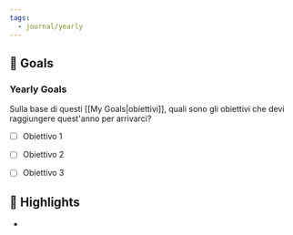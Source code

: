 ```yaml
---
tags:
  - journal/yearly
---
```



## 🎯 Goals

### Yearly Goals

Sulla base di questi [[My Goals|obiettivi]], quali sono gli obiettivi che devi raggiungere quest'anno per arrivarci?

- [ ] Obiettivo 1
- [ ] Obiettivo 2
- [ ] Obiettivo 3



## 🌟 Highlights 

- 

